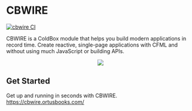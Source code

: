 # CBWIRE

[![cbwire CI](https://github.com/coldbox-modules/cbwire/actions/workflows/ci.yml/badge.svg?branch=development)](https://github.com/coldbox-modules/cbwire/actions/workflows/ci.yml)

CBWIRE is a ColdBox module that helps you build modern applications in record time. Create reactive, single-page applications with CFML and without using much JavaScript or building APIs.

<div align="center">
	<img src="https://raw.githubusercontent.com/coldbox-modules/cbwire/development/logo.png">
</div>

## Get Started

Get up and running in seconds with CBWIRE. https://cbwire.ortusbooks.com/
